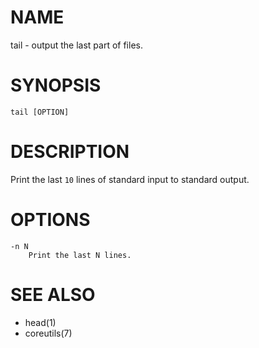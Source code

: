 # NAME
tail - output the last part of files.

# SYNOPSIS

    tail [OPTION]

# DESCRIPTION
Print the last `10` lines of standard input to standard output.

# OPTIONS

    -n N
        Print the last N lines.

# SEE ALSO
- head(1)
- coreutils(7)
